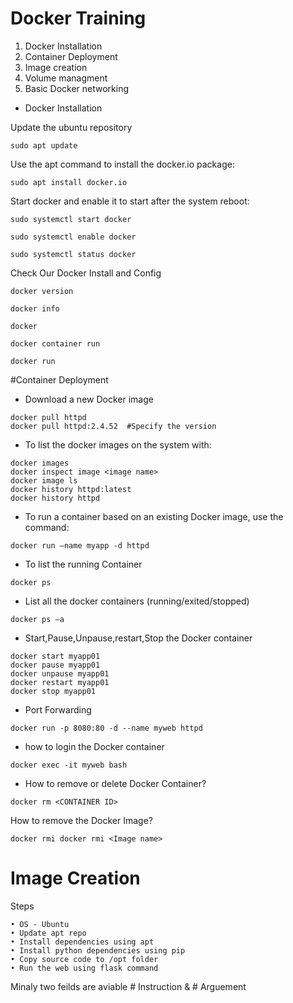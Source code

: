 # Docker Training 

1) Docker Installation 
2) Container Deployment 
3) Image creation 
4) Volume managment 
5) Basic Docker networking  

- Docker Installation

Update the ubuntu repository 

```
sudo apt update
```
Use the apt command to install the docker.io package:
```
sudo apt install docker.io
```
Start docker and enable it to start after the system reboot:
```
sudo systemctl start docker
```
```
sudo systemctl enable docker
```
```
sudo systemctl status docker
```
Check Our Docker Install and Config
```
docker version

docker info

docker

docker container run

docker run
```


#Container Deployment
- Download a new Docker image
```
docker pull httpd 
docker pull httpd:2.4.52  #Specify the version  
```
- To list the docker images on the system with:
```
docker images
docker inspect image <image name>
docker image ls
docker history httpd:latest
docker history httpd
```
- To run a container based on an existing Docker image, use the command:
```
docker run –name myapp -d httpd 
```
- To list the running Container
```
docker ps 
```
- List all the docker containers (running/exited/stopped) 
```
docker ps –a
```
- Start,Pause,Unpause,restart,Stop the Docker container
```
docker start myapp01 
docker pause myapp01
docker unpause myapp01
docker restart myapp01 
docker stop myapp01 
```
- Port Forwarding
```
docker run -p 8080:80 -d --name myweb httpd 
```
- how to login the Docker container
```
docker exec -it myweb bash
```
- How to remove or delete Docker Container?
```
docker rm <CONTAINER ID>
```
How to remove the Docker Image?
```
docker rmi docker rmi <Image name>
```
# Image Creation 

Steps 

	• OS - Ubuntu
	• Update apt repo
	• Install dependencies using apt
	• Install python dependencies using pip
	• Copy source code to /opt folder
	• Run the web using flask command 
	
Minaly two feilds are aviable # Instruction & # Arguement 
